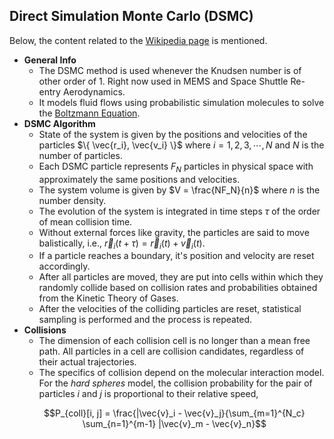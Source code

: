 ## Direct Simulation Monte Carlo (DSMC)

Below, the content related to the [Wikipedia page](https://en.wikipedia.org/wiki/Direct_simulation_Monte_Carlo) is mentioned.

- **General Info**
	- The DSMC method is used whenever the Knudsen number is of other order of 1. Right now used in MEMS and Space Shuttle Re-entry Aerodynamics.
	- It models fluid flows using probabilistic simulation molecules to solve the [Boltzmann Equation](https://en.wikipedia.org/wiki/Boltzmann_equation).
- **DSMC Algorithm**
	- State of the system is given by the positions and velocities of the particles $\{ \vec{r_i}, \vec{v_i} \}$ where $i = 1, 2, 3, \cdots, N$ and $N$ is the number of particles.
	- Each DSMC particle represents $F_N$ particles in physical space with approximately the same positions and velocities.
	- The system volume is given by $V = \frac{NF_N}{n}$ where $n$ is the number density.
	- The evolution of the system is integrated in time steps $\tau$ of the order of mean collision time.
	- Without external forces like gravity, the particles are said to move balistically, i.e., $\vec{r}_i(t + \tau) = \vec{r}_i(t) + \vec{v}_i(t)$.
	- If a particle reaches a boundary, it's position and velocity are reset accordingly.
	- After all particles are moved, they are put into cells within which they randomly collide based on collision rates and probabilities obtained from the Kinetic Theory of Gases.
	- After the velocities of the colliding particles are reset, statistical sampling is performed and the process is repeated.
- **Collisions**
	- The dimension of each collision cell is no longer than a mean free path. All particles in a cell are collision candidates, regardless of their actual trajectories.
	- The specifics of collision depend on the molecular interaction model. For the _hard spheres_ model, the collision probability for the pair of particles $i$ and $j$ is proportional to their relative speed,
	```math
	P_{coll}[i, j] = \frac{|\vec{v}_i - \vec{v}_j}{\sum_{m=1}^{N_c} \sum_{n=1}^{m-1} |\vec{v}_m - \vec{v}_n}
	```
